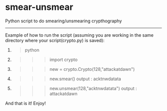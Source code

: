 smear-unsmear
=============

Python script to do smearing/unsmearing crypthography
__________________

Example of how to run the script (assuming you are working in the same directory where your script(crypto.py) is saved):

1. >python
2. >>>import crypto
3. >>>new = crypto.Crypto(128,"attackatdawn")
4. >>>new.smear()
output : acktnwdatata
6. >>>new.unsmear(128,"acktnwdatata") 
output : attackatdawn

And that is it! Enjoy!

